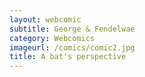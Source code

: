 ```yaml
---
layout: webcomic
subtitle: George & Fendelwae
category: Webcomics
imageurl: /comics/comic2.jpg
title: A bat's perspective
---
```

